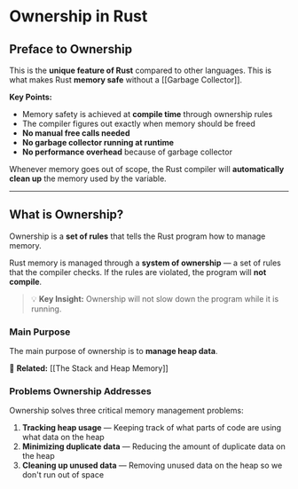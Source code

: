 # Ownership in Rust

## Preface to Ownership

This is the **unique feature of Rust** compared to other languages. This is what makes Rust **memory safe** without a [[Garbage Collector]].

**Key Points:**

- Memory safety is achieved at **compile time** through ownership rules
- The compiler figures out exactly when memory should be freed
- **No manual free calls needed**
- **No garbage collector running at runtime**
- **No performance overhead** because of garbage collector

Whenever memory goes out of scope, the Rust compiler will **automatically clean up** the memory used by the variable.

---

## What is Ownership?

Ownership is a **set of rules** that tells the Rust program how to manage memory.

Rust memory is managed through a **system of ownership** — a set of rules that the compiler checks. If the rules are violated, the program will **not compile**.

> 💡 **Key Insight:** Ownership will not slow down the program while it is running.

### Main Purpose

The main purpose of ownership is to **manage heap data**.

📌 **Related:** [[The Stack and Heap Memory]]

### Problems Ownership Addresses

Ownership solves three critical memory management problems:

1. **Tracking heap usage** — Keeping track of what parts of code are using what data on the heap
2. **Minimizing duplicate data** — Reducing the amount of duplicate data on the heap
3. **Cleaning up unused data** — Removing unused data on the heap so we don't run out of space